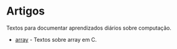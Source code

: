 # Artigos

Textos para documentar aprendizados diários sobre computação.

- [array](./array.md) - Textos sobre array em C.

